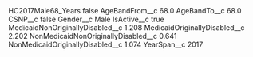 <?xml version="1.0" encoding="UTF-8"?>
<CustomMetadata xmlns="http://soap.sforce.com/2006/04/metadata" xmlns:xsi="http://www.w3.org/2001/XMLSchema-instance" xmlns:xsd="http://www.w3.org/2001/XMLSchema">
    <label>HC2017Male68_Years</label>
    <protected>false</protected>
    <values>
        <field>AgeBandFrom__c</field>
        <value xsi:type="xsd:double">68.0</value>
    </values>
    <values>
        <field>AgeBandTo__c</field>
        <value xsi:type="xsd:double">68.0</value>
    </values>
    <values>
        <field>CSNP__c</field>
        <value xsi:type="xsd:boolean">false</value>
    </values>
    <values>
        <field>Gender__c</field>
        <value xsi:type="xsd:string">Male</value>
    </values>
    <values>
        <field>IsActive__c</field>
        <value xsi:type="xsd:boolean">true</value>
    </values>
    <values>
        <field>MedicaidNonOriginallyDisabled__c</field>
        <value xsi:type="xsd:double">1.208</value>
    </values>
    <values>
        <field>MedicaidOriginallyDisabled__c</field>
        <value xsi:type="xsd:double">2.202</value>
    </values>
    <values>
        <field>NonMedicaidNonOriginallyDisabled__c</field>
        <value xsi:type="xsd:double">0.641</value>
    </values>
    <values>
        <field>NonMedicaidOriginallyDisabled__c</field>
        <value xsi:type="xsd:double">1.074</value>
    </values>
    <values>
        <field>YearSpan__c</field>
        <value xsi:type="xsd:string">2017</value>
    </values>
</CustomMetadata>
